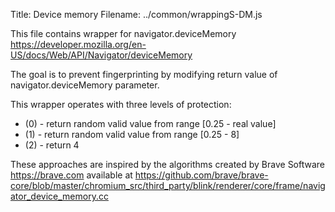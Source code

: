 Title: Device memory
Filename: ../common/wrappingS-DM.js

This file contains wrapper for navigator.deviceMemory https://developer.mozilla.org/en-US/docs/Web/API/Navigator/deviceMemory

The goal is to prevent fingerprinting by modifying return value of navigator.deviceMemory parameter.

This wrapper operates with three levels of protection:

*	(0) - return random valid value from range [0.25 - real value]
*	(1) - return random valid value from range [0.25 - 8]
*	(2) - return 4

These approaches are inspired by the algorithms created by Brave Software <https://brave.com>
available at <https://github.com/brave/brave-core/blob/master/chromium_src/third_party/blink/renderer/core/frame/navigator_device_memory.cc>


